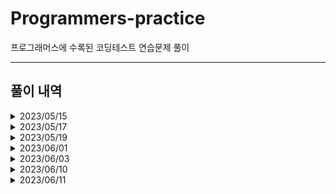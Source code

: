 # Programmers-practice
프로그래머스에 수록된 코딩테스트 연습문제 풀이



---
풀이 내역
---
<details>
  <summary>2023/05/15</summary>
 
  |문제|난이도|유형|정답률|
  |---|---|---|---|
  |최솟값 구하기|Lv. 2|SQL|91%|
  |동물 수 구하기|Lv. 2|SQL|91%|
  |중복 제거하기|Lv. 2|SQL|91%|
  |동명 동물 수 찾기|Lv. 2|SQL|91%|
  |이름에 el이 들어가는 동물 찾기|Lv. 2|SQL|91%|

</details>

<details>
  <summary>2023/05/17</summary>
 
  |문제|난이도|유형|정답률|
  |---|---|---|---|
  |NULL 처리하기|Lv. 2|SQL|90%|
  |DATETIME에서 DATE로 변환|Lv. 2|SQL|90%|
  |가격이 제일 비싼 식품의 정보 출력하기|Lv. 2|SQL|90%|
  |고양이와 개는 몇 마리 있을까|Lv. 2|SQL|89%|
  |중성화 여부 파악하기|Lv. 2|SQL|89%|

</details>

<details>
  <summary>2023/05/19</summary>
 
  |문제|난이도|유형|정답률|
  |---|---|---|---|
  |입양 시각 구하기(1)|Lv. 2|SQL|88%|
  |카테고리 별 상품 개수 구하기|Lv. 2|SQL|88%|
  |진료과별 총 예약 횟수 출력하기|Lv. 2|SQL|86%|
  |자동차 종류 별 특정 옵션이 포함된 자동차 수 구하기|Lv. 2|SQL|84%|
  |상품 별 오프라인 매출 구하기|Lv. 2|SQL|84%|

</details>

<details>
  <summary>2023/06/01</summary>
 
  |문제|난이도|유형|정답률|
  |---|---|---|---|
  |최댓값과 최솟값|Lv. 2|Python|79%|
  |JadenCase 문자열 만들기|Lv. 2|Python|77%|
  |올바른 괄호|Lv. 2|Python|76%|
  |최솟값 만들기|Lv. 2|Python|76%|
  |이진 변환 반복하기|Lv. 2|Python|76%|

</details>

<details>
  <summary>2023/06/03</summary>
 
  |문제|난이도|유형|정답률|
  |---|---|---|---|
  |숫자의 표현|Lv. 2|Python|74%|
  |다음 큰 숫자|Lv. 2|Python|72%|
  |피보나치 수|Lv. 2|Python|72%|
  |짝지어 제거하기|Lv. 2|Python|70%|
  |영어 끝말잇기|Lv. 2|Python|70%|

</details>

<details>
  <summary>2023/06/10</summary>
 
  |문제|난이도|유형|정답률|
  |---|---|---|---|
  |카펫|Lv. 2|Python|70%|
  |구명보트|Lv. 2|Python|68%|
  |예상 대진표|Lv. 2|Python|68%|
  |점프와 순간 이동|Lv. 2|Python|67%|
  |N개의 최소공배수|Lv. 2|Python|67%|

</details>

<details>
  <summary>2023/06/11</summary>
 
  |문제|난이도|유형|정답률|
  |---|---|---|---|
  |멀리 뛰기|Lv. 2|Python|67%|
  |귤 고르기|Lv. 2|Python|65%|
  |괄호 회전하기|Lv. 2|Python|63%|
  |H-Index|Lv. 2|Python|63%|
  |연속 부분 수열 합의 개수|Lv. 2|Python|63%|

</details>